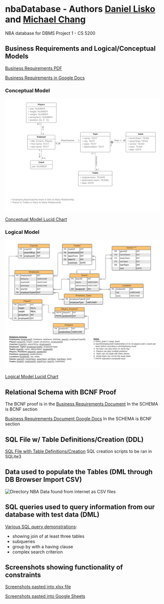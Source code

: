 # nbaDatabase - Authors [Daniel Lisko](https://github.com/djlisko01) and [Michael Chang](https://github.com/michaelchang106)
NBA database for DBMS Project 1 - CS 5200


## Business Requirements and Logical/Conceptual Models
[Business Requirements PDF](./models_and_bus_reqs/Business_Requirements_and_Models_and_BCNF.pdf)

[Business Requirements in Google Docs](https://docs.google.com/document/d/13wTtEmC-XXSWzubHSJDg0rDB8sXb62t-KJJM-X4vpMg/edit?usp=sharing)

### Conceptual Model
![Conceptual Model](./models_and_bus_reqs/NBA2021-2022_Conceptual_Model_CS5200.png)

[Conceptual Model Lucid Chart](https://lucid.app/lucidchart/728904b6-3eac-41ee-9c80-cc89d811dc4c/edit?viewport_loc=-449%2C-71%2C3131%2C1496%2C0_0&invitationId=inv_bc674f57-3cb0-483b-8c06-247711741271)

### Logical Model
![Logical Model Image](./models_and_bus_reqs/NBA2021-2022_Logical_Model_CS5200.png)

[Logical Model Lucid Chart](https://lucid.app/lucidchart/f8b731fe-7480-4e96-b786-84ca747ef028/edit?viewport_loc=-303%2C16%2C2219%2C1012%2C0_0&invitationId=inv_b1efe1a2-5c17-497c-80c0-568e9ae0d801)

## Relational Schema with BCNF Proof
The BCNF proof is in the [Business Requirements Document](./models_and_bus_reqs/Business_Requirements_Document.pdf)
In the SCHEMA is BCNF section

[Business Requirements Document Google Docs](https://docs.google.com/document/d/13wTtEmC-XXSWzubHSJDg0rDB8sXb62t-KJJM-X4vpMg/edit?usp=sharing)
In the SCHEMA is BCNF section

## SQL File w/ Table Definitions/Creation (DDL)
[SQL File with Table Definitions/Creation](./database/nba-database.sql)
SQL creation scripts to be ran in SQLite3

## Data used to populate the Tables (DML through DB Browser Import CSV)
![Directory NBA Data found from internet as CSV files](./data)

## SQL queries used to query information from our database with test data (DML)
[Various SQL query demonstrations](./database/sql_queries.sql):
* showing join of at least three tables
* subqueries
* group by with a having clause
* complex search criterion

## Screenshots showing functionality of constraints
[Screenshots pasted into xlsx file](./database/Constraint_Screen_Shots.xlsx)

[Screenshots pasted into Google Sheets](https://docs.google.com/spreadsheets/d/1euBu5pVi-Z4aii9Y-7CNDByd4slmUOYCvw8Q6XpOylI/edit?usp=sharing)
